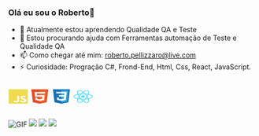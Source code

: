 ### Olá eu sou o Roberto👋

- 🌱 Atualmente estou aprendendo Qualidade QA e Teste
- 🤔 Estou procurando ajuda com Ferramentas automação de Teste e Qualidade QA
- 📫 Como chegar até mim: roberto.pellizzaro@live.com
- ⚡ Curiosidade: Progração C#, Frond-End, Html, Css, React, JavaScript.

<div style="display: inline_block"><br>
  <img align="center" alt="Rafa-Js" height="30" width="40" src="https://raw.githubusercontent.com/devicons/devicon/master/icons/javascript/javascript-plain.svg">
  <img align="center" alt="HTML"  height="30" width="40" src="https://raw.githubusercontent.com/devicons/devicon/master/icons/html5/html5-original.svg">
  <img align="center" alt="CSS"   height="30" width="40" src="https://raw.githubusercontent.com/devicons/devicon/master/icons/css3/css3-original.svg">
  <img align="center" alt="React" height="30" width="40" src="https://raw.githubusercontent.com/devicons/devicon/master/icons/react/react-original.svg">
</div>

  ##
 
<div> 
  <img align="center" alt="GIF" height="150" width="150" src="https://gifs.eco.br/wp-content/uploads/2022/08/gifs-com-fundo-transparente-7.gif">
  <a href="https://instagram.com/roberto.pellizzaro82" target="_blank"><img src="https://img.shields.io/badge/-Instagram-%23E4405F?style=for-the-badge&logo=instagram&logoColor=white" target="_blank"></a>
 	<a href="https://www.twitch.tv/beto82pc" target="_blank"><img src="https://img.shields.io/badge/Twitch-9146FF?style=for-the-badge&logo=twitch&logoColor=white" target="_blank"></a>
  <a href="https://www.linkedin.com/in/roberto-pellizzaro-b9471364" target="_blank"><img src="https://img.shields.io/badge/-LinkedIn-%230077B5?style=for-the-badge&logo=linkedin&logoColor=white" target="_blank"></a> 
  
</div>
